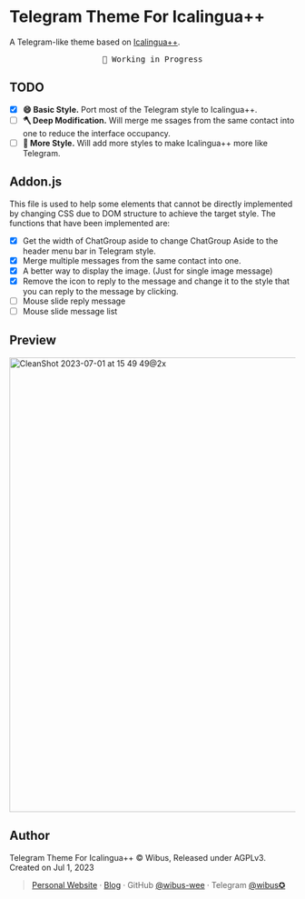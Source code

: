 # Telegram Theme For Icalingua++
A Telegram-like theme based on [Icalingua++](https://github.com/Icalingua-plus-plus/Icalingua-plus-plus).

<pre align="center">
🧪 Working in Progress
</pre>

## TODO

- [x] **😄 Basic Style.** Port most of the Telegram style to Icalingua++.
- [ ] **🪓 Deep Modification.** Will merge me ssages from the same contact into one to reduce the interface occupancy.
- [ ] **🎨 More Style.** Will add more styles to make Icalingua++ more like Telegram.

## Addon.js

This file is used to help some elements that cannot be directly implemented by changing CSS due to DOM structure to achieve the target style. The functions that have been implemented are:

- [x] Get the width of ChatGroup aside to change ChatGroup Aside to the header menu bar in Telegram style.
- [x] Merge multiple messages from the same contact into one.
- [x] A better way to display the image. (Just for single image message)
- [x] Remove the icon to reply to the message and change it to the style that you can reply to the message by clicking.
- [ ] Mouse slide reply message
- [ ] Mouse slide message list

## Preview

<img width="800" alt="CleanShot 2023-07-01 at 15 49 49@2x" src="https://github.com/wibus-wee/icalingua-theme-telegram/assets/62133302/ea76d7de-ec90-4d53-b675-9cf8e885ab22">

## Author

Telegram Theme For Icalingua++ © Wibus, Released under AGPLv3. Created on Jul 1, 2023

> [Personal Website](http://wibus.ren/) · [Blog](https://blog.wibus.ren/) · GitHub [@wibus-wee](https://github.com/wibus-wee/) · Telegram [@wibus✪](https://t.me/wibus_wee)

